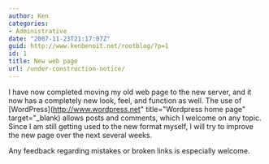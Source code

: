 ```yaml
---
author: Ken
categories:
- Administrative
date: "2007-11-23T21:17:07Z"
guid: http://www.kenbenoit.net/rootblog/?p=1
id: 1
title: New web page
url: /under-construction-notice/
---
```

I have now completed moving my old web page to the new server, and it now has a completely new look, feel, and function as well. The use of [WordPress](http://www.wordpress.net" title="Wordpress home page" target="_blank) allows posts and comments, which I welcome on any topic. Since I am still getting used to the new format myself, I will try to improve the new page over the next several weeks.

Any feedback regarding mistakes or broken links is especially welcome.

